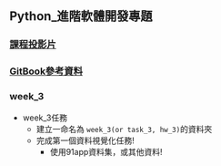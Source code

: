 ## Python_進階軟體開發專題

### [課程投影片](https://docs.google.com/presentation/d/e/2PACX-1vS9pgNN-SvlN6dxj8A9bkdDTCwrEp-DBCLZtI0VqPW21Fu5imFYh9aTeli7lbuf5LeAHhWMKyoEvjMI/pub?start=false&loop=false&delayms=3000&slide=id.g4273d10c0f_0_0)

### [GitBook參考資料](https://pecu.gitbooks.io/python_/content/week3.html)

### week_3

- week_3任務
    - 建立一命名為 `week_3(or task_3, hw_3)`的資料夾
    - 完成第一個資料視覺化任務!
        - 使用91app資料集，或其他資料!

